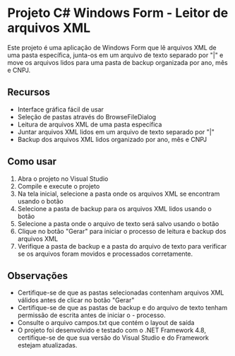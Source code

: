 # Projeto C# Windows Form - Leitor de arquivos XML

Este projeto é uma aplicação de Windows Form que lê arquivos XML de uma pasta específica, junta-os em um arquivo de texto separado por "|" e move os arquivos lidos para uma pasta de backup organizada por ano, mês e CNPJ.

## Recursos

- Interface gráfica fácil de usar
- Seleção de pastas através do BrowseFileDialog
- Leitura de arquivos XML de uma pasta específica
- Juntar arquivos XML lidos em um arquivo de texto separado por "|"
- Backup dos arquivos XML lidos organizado por ano, mês e CNPJ


## Como usar

1. Abra o projeto no Visual Studio
2. Compile e execute o projeto
3. Na tela inicial, selecione a pasta onde os arquivos XML se encontram usando o botão
4. Selecione a pasta de backup para os arquivos XML lidos usando o botão
5. Selecione a pasta onde o arquivo de texto será salvo usando o botão
6. Clique no botão "Gerar" para iniciar o processo de leitura e backup dos arquivos XML
7. Verifique a pasta de backup e a pasta do arquivo de texto para verificar se os arquivos foram movidos e processados corretamente.

## Observações

- Certifique-se de que as pastas selecionadas contenham arquivos XML válidos antes de clicar no botão "Gerar"
- Certifique-se de que as pastas de backup e do arquivo de texto tenham permissão de escrita antes de iniciar o - processo.
- Consulte o arquivo campos.txt que contém o layout de saída
- O projeto foi desenvolvido e testado com o .NET Framework 4.8, certifique-se de que sua versão do Visual Studio e do Framework estejam atualizadas.

